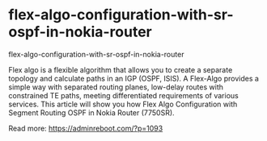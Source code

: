 # flex-algo-configuration-with-sr-ospf-in-nokia-router
flex-algo-configuration-with-sr-ospf-in-nokia-router

Flex algo is a flexible algorithm that allows you to create a separate topology and calculate paths in an IGP (OSPF, ISIS). A Flex-Algo provides a simple way with separated routing planes, low-delay routes with constrained TE paths, meeting differentiated requirements of various services. This article will show you how Flex Algo Configuration with Segment Routing OSPF in Nokia Router (7750SR).

Read more: https://adminreboot.com/?p=1093
